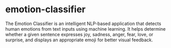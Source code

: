 # emotion-classifier
The Emotion Classifier is an intelligent NLP-based application that detects human emotions from text inputs using machine learning. It helps determine whether a given sentence expresses joy, sadness, anger, fear, love, or surprise, and displays an appropriate emoji for better visual feedback.
